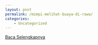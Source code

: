 ```yaml
---
layout: post
permalink: /mimpi-melihat-buaya-di-rawa/
categories:
    - Uncategorized
---
```


[Baca Selengkapnya](/10)